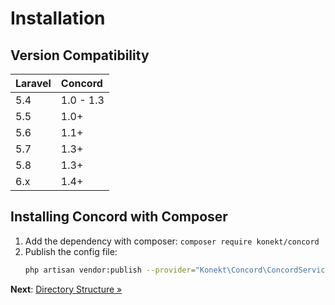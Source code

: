 # Installation

## Version Compatibility

| Laravel | Concord   |
|:--------|:----------|
| 5.4     | 1.0 - 1.3 |
| 5.5     | 1.0+      |
| 5.6     | 1.1+      |
| 5.7     | 1.3+      |
| 5.8     | 1.3+      |
| 6.x     | 1.4+      |

## Installing Concord with Composer

1. Add the dependency with composer: `composer require konekt/concord`
2. Publish the config file:
    ```bash
    php artisan vendor:publish --provider="Konekt\Concord\ConcordServiceProvider" --tag=config
    ```

**Next**: [Directory Structure &raquo;](directory-structure.md)
